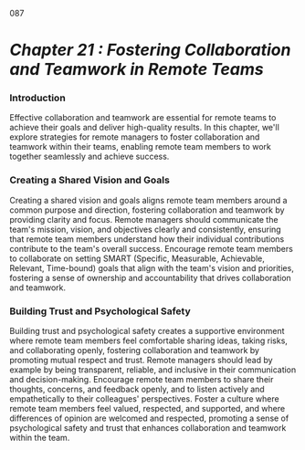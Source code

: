 087


# ***Chapter 21 : Fostering Collaboration and Teamwork in Remote Teams***


### **Introduction**

Effective collaboration and teamwork are essential for remote teams to achieve their goals and deliver high-quality results. In this chapter, we'll explore strategies for remote managers to foster collaboration and teamwork within their teams, enabling remote team members to work together seamlessly and achieve success.

### **Creating a Shared Vision and Goals**

Creating a shared vision and goals aligns remote team members around a common purpose and direction, fostering collaboration and teamwork by providing clarity and focus. Remote managers should communicate the team's mission, vision, and objectives clearly and consistently, ensuring that remote team members understand how their individual contributions contribute to the team's overall success. Encourage remote team members to collaborate on setting SMART (Specific, Measurable, Achievable, Relevant, Time-bound) goals that align with the team's vision and priorities, fostering a sense of ownership and accountability that drives collaboration and teamwork.

### **Building Trust and Psychological Safety**

Building trust and psychological safety creates a supportive environment where remote team members feel comfortable sharing ideas, taking risks, and collaborating openly, fostering collaboration and teamwork by promoting mutual respect and trust. Remote managers should lead by example by being transparent, reliable, and inclusive in their communication and decision-making. Encourage remote team members to share their thoughts, concerns, and feedback openly, and to listen actively and empathetically to their colleagues' perspectives. Foster a culture where remote team members feel valued, respected, and supported, and where differences of opinion are welcomed and respected, promoting a sense of psychological safety and trust that enhances collaboration and teamwork within the team.
